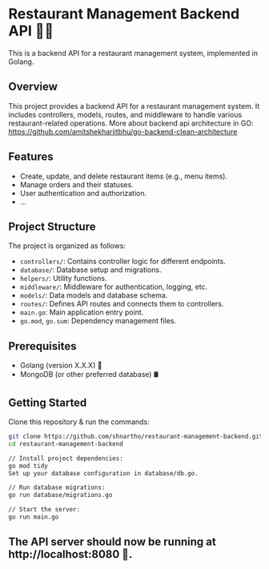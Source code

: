 # Restaurant Management Backend API 🍔🍴

This is a backend API for a restaurant management system, implemented in Golang.

## Overview

This project provides a backend API for a restaurant management system. It includes controllers, models, routes, and middleware to handle various restaurant-related operations. 
More about backend api architecture in GO: https://github.com/amitshekhariitbhu/go-backend-clean-architecture

## Features

- Create, update, and delete restaurant items (e.g., menu items).
- Manage orders and their statuses.
- User authentication and authorization.
- ...

## Project Structure

The project is organized as follows:

- `controllers/`: Contains controller logic for different endpoints.
- `database/`: Database setup and migrations.
- `helpers/`: Utility functions.
- `middleware/`: Middleware for authentication, logging, etc.
- `models/`: Data models and database schema.
- `routes/`: Defines API routes and connects them to controllers.
- `main.go`: Main application entry point.
- `go.mod`, `go.sum`: Dependency management files.

## Prerequisites

- Golang (version X.X.X) 🐹
- MongoDB (or other preferred database) 🛢️

## Getting Started

Clone this repository & run the commands:

```bash
git clone https://github.com/shnartho/restaurant-management-backend.git
cd restaurant-management-backend

// Install project dependencies:
go mod tidy
Set up your database configuration in database/db.go.

// Run database migrations:
go run database/migrations.go

// Start the server:
go run main.go
```

## The API server should now be running at http://localhost:8080 🚀.

